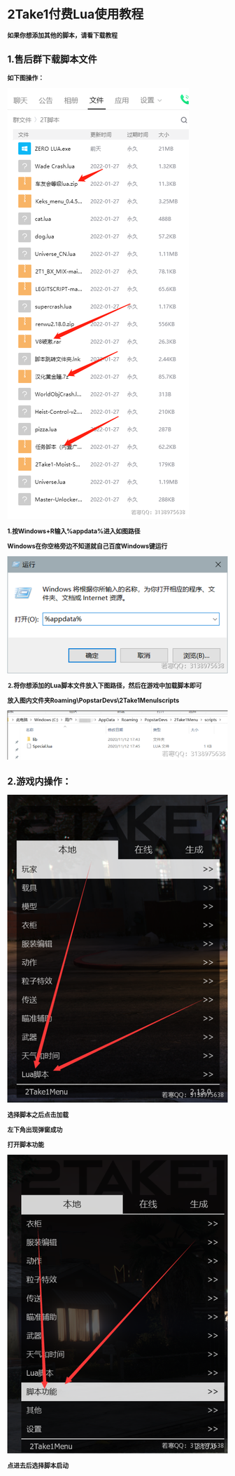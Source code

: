 # 2Take1付费Lua使用教程

**如果你想添加其他的脚本，请看下载教程**

## **1.售后群下载脚本文件**

**如下图操作：**

![](<../../../.gitbook/assets/image (18) (1) (1) (1).png>)

**1.按Windows+R输入%appdata%进入如图路径**

**Windows在你空格旁边不知道就自己百度Windows键运行**

![](<../../../.gitbook/assets/image (50) (1).png>)

**⒉将你想添加的Lua脚本文件放入下图路径，然后在游戏中加载脚本即可**

**放入图内文件夹Roaming\PopstarDevs\2Take1Menulscripts**

![](../../../.gitbook/assets/image.png)

## **2.游戏内操作：**

![](<../../../.gitbook/assets/image (32) (1).png>)



**选择脚本之后点击加载**

**左下角出现弹窗成功**

**打开脚本功能**

![](<../../../.gitbook/assets/image (24) (1) (1) (1) (1).png>)

**点进去后选择脚本启动**
